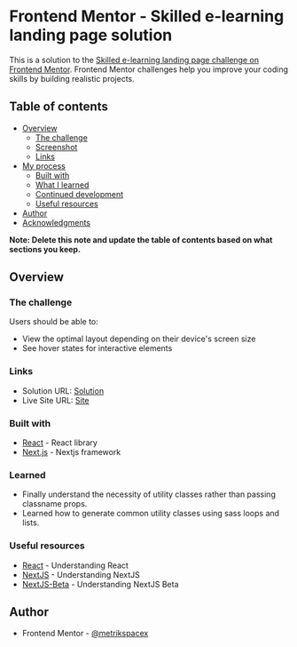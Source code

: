 # Frontend Mentor - Skilled e-learning landing page solution

This is a solution to the
[Skilled e-learning landing page challenge on Frontend Mentor](https://www.frontendmentor.io/challenges/skilled-elearning-landing-page-S1ObDrZ8q).
Frontend Mentor challenges help you improve your coding skills by building
realistic projects.

## Table of contents

- [Overview](#overview)
  - [The challenge](#the-challenge)
  - [Screenshot](#screenshot)
  - [Links](#links)
- [My process](#my-process)
  - [Built with](#built-with)
  - [What I learned](#what-i-learned)
  - [Continued development](#continued-development)
  - [Useful resources](#useful-resources)
- [Author](#author)
- [Acknowledgments](#acknowledgments)

**Note: Delete this note and update the table of contents based on what sections
you keep.**

## Overview

### The challenge

Users should be able to:

- View the optimal layout depending on their device's screen size
- See hover states for interactive elements

### Links

- Solution URL:
  [Solution](https://github.com/metrikspacex/skilled-elearning-landing-page/)
- Live Site URL:
  [Site](https://metrikspacex.github.io/skilled-elearning-landing-page/)

### Built with

- [React](https://react.dev/) - React library
- [Next.js](https://nextjs.org/) - Nextjs framework

### Learned

- Finally understand the necessity of utility classes rather than passing
  classname props.
- Learned how to generate common utility classes using sass loops and lists.

### Useful resources

- [React](https://react.dev/) - Understanding React
- [NextJS](https://nextjs.org/) - Understanding NextJS
- [NextJS-Beta](https://beta.nextjs.org/docs) - Understanding NextJS Beta

## Author

- Frontend Mentor -
  [@metrikspacex](https://www.frontendmentor.io/profile/metrikspacex)
